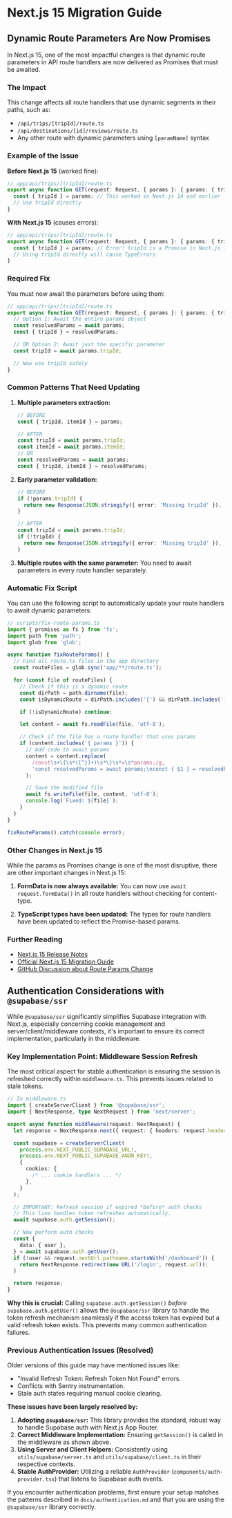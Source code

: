 # Next.js 15 Migration Guide

## Dynamic Route Parameters Are Now Promises

In Next.js 15, one of the most impactful changes is that dynamic route parameters in API route handlers are now delivered as Promises that must be awaited.

### The Impact

This change affects all route handlers that use dynamic segments in their paths, such as:

- `/api/trips/[tripId]/route.ts`
- `/api/destinations/[id]/reviews/route.ts`
- Any other route with dynamic parameters using `[paramName]` syntax

### Example of the Issue

**Before Next.js 15** (worked fine):

```typescript
// app/api/trips/[tripId]/route.ts
export async function GET(request: Request, { params }: { params: { tripId: string } }) {
  const { tripId } = params; // This worked in Next.js 14 and earlier
  // Use tripId directly
}
```

**With Next.js 15** (causes errors):

```typescript
// app/api/trips/[tripId]/route.ts
export async function GET(request: Request, { params }: { params: { tripId: string } }) {
  const { tripId } = params; // Error! tripId is a Promise in Next.js 15
  // Using tripId directly will cause TypeErrors
}
```

### Required Fix

You must now await the parameters before using them:

```typescript
// app/api/trips/[tripId]/route.ts
export async function GET(request: Request, { params }: { params: { tripId: string } }) {
  // Option 1: Await the entire params object
  const resolvedParams = await params;
  const { tripId } = resolvedParams;

  // OR Option 2: Await just the specific parameter
  const tripId = await params.tripId;

  // Now use tripId safely
}
```

### Common Patterns That Need Updating

1. **Multiple parameters extraction:**

   ```typescript
   // BEFORE
   const { tripId, itemId } = params;

   // AFTER
   const tripId = await params.tripId;
   const itemId = await params.itemId;
   // OR
   const resolvedParams = await params;
   const { tripId, itemId } = resolvedParams;
   ```

2. **Early parameter validation:**

   ```typescript
   // BEFORE
   if (!params.tripId) {
     return new Response(JSON.stringify({ error: 'Missing tripId' }), { status: 400 });
   }

   // AFTER
   const tripId = await params.tripId;
   if (!tripId) {
     return new Response(JSON.stringify({ error: 'Missing tripId' }), { status: 400 });
   }
   ```

3. **Multiple routes with the same parameter:**
   You need to await parameters in every route handler separately.

### Automatic Fix Script

You can use the following script to automatically update your route handlers to await dynamic parameters:

```typescript
// scripts/fix-route-params.ts
import { promises as fs } from 'fs';
import path from 'path';
import glob from 'glob';

async function fixRouteParams() {
  // Find all route.ts files in the app directory
  const routeFiles = glob.sync('app/**/route.ts');

  for (const file of routeFiles) {
    // Check if this is a dynamic route
    const dirPath = path.dirname(file);
    const isDynamicRoute = dirPath.includes('[') && dirPath.includes(']');

    if (!isDynamicRoute) continue;

    let content = await fs.readFile(file, 'utf-8');

    // Check if the file has a route handler that uses params
    if (content.includes('{ params }')) {
      // Add code to await params
      content = content.replace(
        /const\s+\{\s*([^}]+)\s*\}\s*=\s*params;/g,
        'const resolvedParams = await params;\nconst { $1 } = resolvedParams;'
      );

      // Save the modified file
      await fs.writeFile(file, content, 'utf-8');
      console.log(`Fixed: ${file}`);
    }
  }
}

fixRouteParams().catch(console.error);
```

### Other Changes in Next.js 15

While the params as Promises change is one of the most disruptive, there are other important changes in Next.js 15:

1. **FormData is now always available:**
   You can now use `await request.formData()` in all route handlers without checking for content-type.

2. **TypeScript types have been updated:**
   The types for route handlers have been updated to reflect the Promise-based params.

### Further Reading

- [Next.js 15 Release Notes](https://nextjs.org/blog/next-15)
- [Official Next.js 15 Migration Guide](https://nextjs.org/docs/app/building-your-application/upgrading/version-15)
- [GitHub Discussion about Route Params Change](https://github.com/vercel/next.js/discussions/58565)

## Authentication Considerations with `@supabase/ssr`

While `@supabase/ssr` significantly simplifies Supabase integration with Next.js, especially concerning cookie management and server/client/middleware contexts, it's important to ensure its correct implementation, particularly in the middleware.

### Key Implementation Point: Middleware Session Refresh

The most critical aspect for stable authentication is ensuring the session is refreshed correctly within `middleware.ts`. This prevents issues related to stale tokens.

```typescript
// In middleware.ts
import { createServerClient } from '@supabase/ssr';
import { NextResponse, type NextRequest } from 'next/server';

export async function middleware(request: NextRequest) {
  let response = NextResponse.next({ request: { headers: request.headers } });

  const supabase = createServerClient(
    process.env.NEXT_PUBLIC_SUPABASE_URL!,
    process.env.NEXT_PUBLIC_SUPABASE_ANON_KEY!,
    {
      cookies: {
        /* ... cookie handlers ... */
      },
    }
  );

  // IMPORTANT: Refresh session if expired *before* auth checks
  // This line handles token refreshes automatically.
  await supabase.auth.getSession();

  // Now perform auth checks
  const {
    data: { user },
  } = await supabase.auth.getUser();
  if (!user && request.nextUrl.pathname.startsWith('/dashboard')) {
    return NextResponse.redirect(new URL('/login', request.url));
  }

  return response;
}
```

**Why this is crucial:** Calling `supabase.auth.getSession()` _before_ `supabase.auth.getUser()` allows the `@supabase/ssr` library to handle the token refresh mechanism seamlessly if the access token has expired but a valid refresh token exists. This prevents many common authentication failures.

### Previous Authentication Issues (Resolved)

Older versions of this guide may have mentioned issues like:

- "Invalid Refresh Token: Refresh Token Not Found" errors.
- Conflicts with Sentry instrumentation.
- Stale auth states requiring manual cookie clearing.

**These issues have been largely resolved by:**

1.  **Adopting `@supabase/ssr`:** This library provides the standard, robust way to handle Supabase auth with Next.js App Router.
2.  **Correct Middleware Implementation:** Ensuring `getSession()` is called in the middleware as shown above.
3.  **Using Server and Client Helpers:** Consistently using `utils/supabase/server.ts` and `utils/supabase/client.ts` in their respective contexts.
4.  **Stable AuthProvider:** Utilizing a reliable `AuthProvider` (`components/auth-provider.tsx`) that listens to Supabase auth events.

If you encounter authentication problems, first ensure your setup matches the patterns described in `docs/authentication.md` and that you are using the `@supabase/ssr` library correctly.
